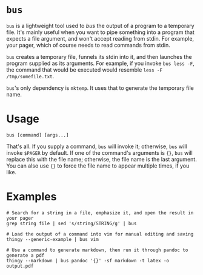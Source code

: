 # `bus`

`bus` is a lightweight tool used to _bus_ the output of a program to a temporary file.
It's mainly useful when you want to pipe something into a program that expects a file argument,
and won't accept reading from stdin.
For example, your pager, which of course needs to read commands from stdin.

`bus` creates a temporary file, funnels its stdin into it, and then launches the program supplied as its arguments.
For example, if you invoke `bus less -F`,
the command that would be executed would resemble `less -F /tmp/somefile.txt`.

`bus`'s only dependency is `mktemp`.
It uses that to generate the temporary file name.

# Usage

```
bus [command] [args...]
```

That's all. If you supply a command, `bus` will invoke it;
otherwise, `bus` will invoke `$PAGER` by default.
If one of the command's arguments is `{}`,
`bus` will replace this with the file name;
otherwise, the file name is the last argument.
You can also use `{}` to force the file name to appear multiple times,
if you like.

# Examples

```
# Search for a string in a file, emphasize it, and open the result in your pager
grep string file | sed 's/string/STRING/g' | bus

# Load the output of a command into vim for manual editing and saving
thingy --generic-example | bus vim

# Use a command to generate markdown, then run it through pandoc to generate a pdf
thingy --markdown | bus pandoc '{}' -sf markdown -t latex -o output.pdf
```
